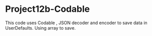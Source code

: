# Project12b-Codable
This code uses Codable , JSON decoder and encoder to save data in UserDefaults. Using array to save. 
